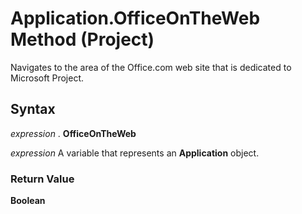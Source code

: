 
# Application.OfficeOnTheWeb Method (Project)

Navigates to the area of the Office.com web site that is dedicated to Microsoft Project.


## Syntax

 _expression_ . **OfficeOnTheWeb**

 _expression_ A variable that represents an **Application** object.


### Return Value

 **Boolean**

